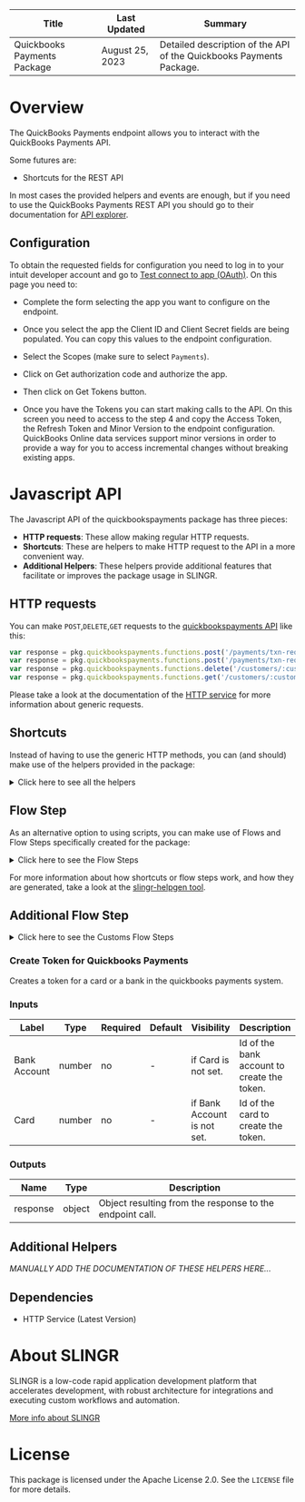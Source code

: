 <table>
    <thead>
    <tr>
        <th>Title</th>
        <th>Last Updated</th>
        <th>Summary</th>
    </tr>
    </thead>
    <tbody>
    <tr>
        <td>Quickbooks Payments Package</td>
        <td>August 25, 2023</td>
        <td>Detailed description of the API of the Quickbooks Payments Package.</td>
    </tr>
    </tbody>
</table>

# Overview

The QuickBooks Payments endpoint allows you to interact with the QuickBooks Payments API.

Some futures are:

- Shortcuts for the REST API

In most cases the provided helpers and events are enough, but if you need to
use the QuickBooks Payments REST API you should go to their documentation for
 [API explorer](https://developer.intuit.com/app/developer/qbpayments/docs/api/resources/all-entities/bankaccounts).

## Configuration

To obtain the requested fields for configuration you need to log in to your intuit developer account and go to
 [Test connect to app (OAuth)](https://developer.intuit.com/v2/ui#/playground). On this page you need to:

 - Complete the form selecting the app you want to configure on the endpoint.

 - Once you select the app the Client ID and Client Secret fields are being populated. You can copy this values to the endpoint configuration.

 - Select the Scopes (make sure to select `Payments`).

 - Click on Get authorization code and authorize the app.

 - Then click on Get Tokens button.

 - Once you have the Tokens you can start making calls to the API. On this screen you need to access to the step 4 and copy
 the Access Token, the Refresh Token and Minor Version to the endpoint configuration. QuickBooks Online data services support 
 minor versions in order to provide a way for you to access incremental changes without breaking existing apps.

# Javascript API

The Javascript API of the quickbookspayments package has three pieces:

- **HTTP requests**: These allow making regular HTTP requests.
- **Shortcuts**: These are helpers to make HTTP request to the API in a more convenient way.
- **Additional Helpers**: These helpers provide additional features that facilitate or improves the package usage in SLINGR.

## HTTP requests
You can make `POST`,`DELETE`,`GET` requests to the [quickbookspayments API](https://developer.intuit.com/app/developer/qbpayments/docs/api/resources/all-entities/bankaccounts) like this:
```javascript
var response = pkg.quickbookspayments.functions.post('/payments/txn-requests/:chargeRequestId/void', body)
var response = pkg.quickbookspayments.functions.post('/payments/txn-requests/:chargeRequestId/void')
var response = pkg.quickbookspayments.functions.delete('/customers/:customerId/cards/:cardId')
var response = pkg.quickbookspayments.functions.get('/customers/:customerId/cards')
```

Please take a look at the documentation of the [HTTP service](https://github.com/slingr-stack/http-service)
for more information about generic requests.

## Shortcuts

Instead of having to use the generic HTTP methods, you can (and should) make use of the helpers provided in the package:
<details>
    <summary>Click here to see all the helpers</summary>

<br>

* API URL: '/customers/:customerId/bank-accounts'
* HTTP Method: 'POST'
* More info: https://developer.intuit.com/app/developer/qbpayments/docs/api/resources/all-entities/bankaccounts
```javascript
pkg.quickbookspayments.functions.customers.bankAccounts.post(customerId, body)
```
---
* API URL: '/customers/:customerId/bank-accounts'
* HTTP Method: 'GET'
* More info: https://developer.intuit.com/app/developer/qbpayments/docs/api/resources/all-entities/bankaccounts
```javascript
pkg.quickbookspayments.functions.customers.bankAccounts.get()
```
---
* API URL: '/customers/:customerId/cards'
* HTTP Method: 'POST'
* More info: https://developer.intuit.com/app/developer/qbpayments/docs/api/resources/all-entities/bankaccounts
```javascript
pkg.quickbookspayments.functions.customers.cards.post(customerId, body)
```
---
* API URL: '/customers/:customerId/cards'
* HTTP Method: 'GET'
* More info: https://developer.intuit.com/app/developer/qbpayments/docs/api/resources/all-entities/bankaccounts
```javascript
pkg.quickbookspayments.functions.customers.cards.get()
```
---
* API URL: '/customers/:customerId/bank-accounts/:accountId'
* HTTP Method: 'DELETE'
* More info: https://developer.intuit.com/app/developer/qbpayments/docs/api/resources/all-entities/bankaccounts
```javascript
pkg.quickbookspayments.functions.customers.bankAccounts.delete(customerId, accountId)
```
---
* API URL: '/customers/:customerId/bank-accounts/:accountId'
* HTTP Method: 'GET'
* More info: https://developer.intuit.com/app/developer/qbpayments/docs/api/resources/all-entities/bankaccounts
```javascript
pkg.quickbookspayments.functions.customers.bankAccounts.get(customerId)
```
---
* API URL: '/customers/:customerId/bank-accounts/createFromToken'
* HTTP Method: 'POST'
* More info: https://developer.intuit.com/app/developer/qbpayments/docs/api/resources/all-entities/bankaccounts
```javascript
pkg.quickbookspayments.functions.customers.bankAccounts.createFromToken.post(customerId, body)
```
---
* API URL: '/customers/:customerId/cards/:cardId'
* HTTP Method: 'DELETE'
* More info: https://developer.intuit.com/app/developer/qbpayments/docs/api/resources/all-entities/bankaccounts
```javascript
pkg.quickbookspayments.functions.customers.cards.delete(customerId, cardId)
```
---
* API URL: '/customers/:customerId/cards/:cardId'
* HTTP Method: 'GET'
* More info: https://developer.intuit.com/app/developer/qbpayments/docs/api/resources/all-entities/bankaccounts
```javascript
pkg.quickbookspayments.functions.customers.cards.get(customerId)
```
---
* API URL: '/customers/:customerId/cards/createFromToken'
* HTTP Method: 'POST'
* More info: https://developer.intuit.com/app/developer/qbpayments/docs/api/resources/all-entities/bankaccounts
```javascript
pkg.quickbookspayments.functions.customers.cards.createFromToken.post(customerId, body)
```
---
* API URL: '/payments/charges'
* HTTP Method: 'POST'
* More info: https://developer.intuit.com/app/developer/qbpayments/docs/api/resources/all-entities/bankaccounts
```javascript
pkg.quickbookspayments.functions.payments.charges.post(body)
```
---
* API URL: '/payments/echecks'
* HTTP Method: 'POST'
* More info: https://developer.intuit.com/app/developer/qbpayments/docs/api/resources/all-entities/bankaccounts
```javascript
pkg.quickbookspayments.functions.payments.echecks.post(body)
```
---
* API URL: '/payments/tokens'
* HTTP Method: 'POST'
* More info: https://developer.intuit.com/app/developer/qbpayments/docs/api/resources/all-entities/bankaccounts
```javascript
pkg.quickbookspayments.functions.payments.tokens.post(body)
```
---
* API URL: '/payments/charges/:chargeId'
* HTTP Method: 'GET'
* More info: https://developer.intuit.com/app/developer/qbpayments/docs/api/resources/all-entities/bankaccounts
```javascript
pkg.quickbookspayments.functions.payments.charges.get(chargeId)
```
---
* API URL: '/payments/echecks/:echeckId'
* HTTP Method: 'GET'
* More info: https://developer.intuit.com/app/developer/qbpayments/docs/api/resources/all-entities/bankaccounts
```javascript
pkg.quickbookspayments.functions.payments.echecks.get(echeckId)
```
---
* API URL: '/payments/tokens/ie'
* HTTP Method: 'POST'
* More info: https://developer.intuit.com/app/developer/qbpayments/docs/api/resources/all-entities/bankaccounts
```javascript
pkg.quickbookspayments.functions.payments.tokens.ie.post(body)
```
---
* API URL: '/payments/charges/:chargeId/capture'
* HTTP Method: 'POST'
* More info: https://developer.intuit.com/app/developer/qbpayments/docs/api/resources/all-entities/bankaccounts
```javascript
pkg.quickbookspayments.functions.payments.charges.capture.post(chargeId, body)
```
---
* API URL: '/payments/charges/:chargeId/refunds'
* HTTP Method: 'POST'
* More info: https://developer.intuit.com/app/developer/qbpayments/docs/api/resources/all-entities/bankaccounts
```javascript
pkg.quickbookspayments.functions.payments.charges.refunds.post(chargeId, body)
```
---
* API URL: '/payments/echecks/:echeckId/refunds'
* HTTP Method: 'POST'
* More info: https://developer.intuit.com/app/developer/qbpayments/docs/api/resources/all-entities/bankaccounts
```javascript
pkg.quickbookspayments.functions.payments.echecks.refunds.post(echeckId, body)
```
---
* API URL: '/payments/txn-requests/:chargeRequestId/void'
* HTTP Method: 'POST'
* More info: https://developer.intuit.com/app/developer/qbpayments/docs/api/resources/all-entities/bankaccounts
```javascript
pkg.quickbookspayments.functions.payments.txnRequests.void.post(chargeRequestId, body)
```
---
* API URL: '/payments/charges/:chargeId/refunds/:refundId'
* HTTP Method: 'GET'
* More info: https://developer.intuit.com/app/developer/qbpayments/docs/api/resources/all-entities/bankaccounts
```javascript
pkg.quickbookspayments.functions.payments.charges.refunds.get(chargeId, refundId)
```
---
* API URL: '/payments/echecks/:echeckId/refunds/:refundId'
* HTTP Method: 'GET'
* More info: https://developer.intuit.com/app/developer/qbpayments/docs/api/resources/all-entities/bankaccounts
```javascript
pkg.quickbookspayments.functions.payments.echecks.refunds.get(echeckId, refundId)
```
---

</details>

## Flow Step

As an alternative option to using scripts, you can make use of Flows and Flow Steps specifically created for the package:
<details>
    <summary>Click here to see the Flow Steps</summary>

<br>



### Generic Flow Step

Generic flow step for full use of the entire package and its services.

<h3>Inputs</h3>

<table>
    <thead>
    <tr>
        <th>Label</th>
        <th>Type</th>
        <th>Required</th>
        <th>Default</th>
        <th>Visibility</th>
        <th>Description</th>
    </tr>
    </thead>
    <tbody>
    <tr>
        <td>URL (Method)</td>
        <td>choice</td>
        <td>yes</td>
        <td> - </td>
        <td>Always</td>
        <td>
            This is the http method to be used against the endpoint. <br>
            Possible values are: <br>
            <i><strong>POST,DELETE,GET</strong></i>
        </td>
    </tr>
    <tr>
        <td>URL (Path)</td>
        <td>choice</td>
        <td>yes</td>
        <td> - </td>
        <td>Always</td>
        <td>
            The url to which this endpoint will send the request. This is the exact service to which the http request will be made. <br>
            Possible values are: <br>
            <i><strong>/customers/{customerId}/bank-accounts<br>/customers/{customerId}/bank-accounts/createFromToken<br>/customers/{customerId}/cards<br>/customers/{customerId}/cards/createFromToken<br>/payments/charges<br>/payments/charges/{chargeId}/refunds<br>/payments/charges/{chargeId}/capture<br>/payments/txn-requests/{chargeRequestId}/void<br>/payments/echecks<br>/payments/echecks/{echeckId}/refunds<br>/payments/tokens<br>/payments/tokens/ie<br>/customers/{customerId}/bank-accounts/{accountId}<br>/customers/{customerId}/cards/{cardId}<br>/customers/{customerId}/bank-accounts<br>/customers/{customerId}/bank-accounts/{accountId}<br>/customers/{customerId}/cards<br>/customers/{customerId}/cards/{cardId}<br>/payments/charges/{chargeId}/refunds/{refundId}<br>/payments/charges/{chargeId}<br>/payments/echecks/{echeckId}/refunds/{refundId}<br>/payments/echecks/{echeckId}<br></strong></i>
        </td>
    </tr>
    <tr>
        <td>Headers</td>
        <td>keyValue</td>
        <td>no</td>
        <td> - </td>
        <td>Always</td>
        <td>
            Used when you want to have a custom http header for the request.
        </td>
    </tr>
    <tr>
        <td>Query Params</td>
        <td>keyValue</td>
        <td>no</td>
        <td> - </td>
        <td>Always</td>
        <td>
            Used when you want to have a custom query params for the http call.
        </td>
    </tr>
    <tr>
        <td>Body</td>
        <td>json</td>
        <td>no</td>
        <td> - </td>
        <td>Always</td>
        <td>
            A payload of data can be sent to the server in the body of the request.
        </td>
    </tr>
    <tr>
        <td>Override Settings</td>
        <td>boolean</td>
        <td>no</td>
        <td> false </td>
        <td>Always</td>
        <td></td>
    </tr>
    <tr>
        <td>Follow Redirect</td>
        <td>boolean</td>
        <td>no</td>
        <td> false </td>
        <td> overrideSettings </td>
        <td>Indicates that the resource has to be downloaded into a file instead of returning it in the response.</td>
    </tr>
    <tr>
        <td>Download</td>
        <td>boolean</td>
        <td>no</td>
        <td> false </td>
        <td> overrideSettings </td>
        <td>If true the method won't return until the file has been downloaded, and it will return all the information of the file.</td>
    </tr>
    <tr>
        <td>File name</td>
        <td>text</td>
        <td>no</td>
        <td></td>
        <td> overrideSettings </td>
        <td>If provided, the file will be stored with this name. If empty the file name will be calculated from the URL.</td>
    </tr>
    <tr>
        <td>Full response</td>
        <td> boolean </td>
        <td>no</td>
        <td> false </td>
        <td> overrideSettings </td>
        <td>Include extended information about response</td>
    </tr>
    <tr>
        <td>Connection Timeout</td>
        <td> number </td>
        <td>no</td>
        <td> 5000 </td>
        <td> overrideSettings </td>
        <td>Connect a timeout interval, in milliseconds (0 = infinity).</td>
    </tr>
    <tr>
        <td>Read Timeout</td>
        <td> number </td>
        <td>no</td>
        <td> 60000 </td>
        <td> overrideSettings </td>
        <td>Read a timeout interval, in milliseconds (0 = infinity).</td>
    </tr>
    </tbody>
</table>

<h3>Outputs</h3>

<table>
    <thead>
    <tr>
        <th>Name</th>
        <th>Type</th>
        <th>Description</th>
    </tr>
    </thead>
    <tbody>
    <tr>
        <td>response</td>
        <td>object</td>
        <td>
            Object resulting from the response to the endpoint call.
        </td>
    </tr>
    </tbody>
</table>


</details>

For more information about how shortcuts or flow steps work, and how they are generated, take a look at the [slingr-helpgen tool](https://github.com/slingr-stack/slingr-helpgen).

## Additional Flow Step


<details>
    <summary>Click here to see the Customs Flow Steps</summary>

<br>



### Create Bank Account

Creates a bank account for a customer in the quickbooks payments system.

<h3>Inputs</h3>

<table>
    <thead>
    <tr>
        <th>Label</th>
        <th>Type</th>
        <th>Required</th>
        <th>Default</th>
        <th>Visibility</th>
        <th>Description</th>
    </tr>
    </thead>
    <tbody>
    <tr>
        <td>Costumer Id</td>
        <td>text</td>
        <td>yes</td>
        <td> - </td>
        <td>Always</td>
        <td>
            Id of the costumer to associate the bank account created.
        </td>
    </tr>
    <tr>
        <td>Account Type</td>
        <td>choice</td>
        <td>yes</td>
        <td> - </td>
        <td>Always</td>
        <td>
            Possible values are: <br>
            <i><strong>Personal Checking<br> Personal Savings <br> Business Checking <br> Business Savings</strong></i>
        </td>
    </tr>
    <tr>
        <td>Name</td>
        <td>text</td>
        <td>no</td>
        <td> - </td>
        <td>Always</td>
        <td>
            Name to identify the bank account.
        </td>
    </tr>
    <tr>
        <td>Account Number</td>
        <td>text</td>
        <td>no</td>
        <td> - </td>
        <td>Always</td>
        <td>
            The account number for the bank account.
        </td>
    </tr>
    <tr>
        <td>Routing Number</td>
        <td>text</td>
        <td>no</td>
        <td> - </td>
        <td>Always</td>
        <td>
            The routing number for the bank account.
        </td>
    </tr>
    <tr>
        <td>Phone</td>
        <td>text</td>
        <td>no</td>
        <td> false </td>
        <td>Always</td>
        <td>
            The phone number to associate to the bank account.
        </td>
    </tr>
    </tbody>
</table>

<h3>Outputs</h3>

<table>
    <thead>
    <tr>
        <th>Name</th>
        <th>Type</th>
        <th>Description</th>
    </tr>
    </thead>
    <tbody>
    <tr>
        <td>response</td>
        <td>object</td>
        <td>
            Object resulting from the response to the endpoint call.
        </td>
    </tr>
    </tbody>
</table>


### Create Card

Creates a card for a customer in the quickbooks payments system.

<h3>Inputs</h3>

<table>
    <thead>
    <tr>
        <th>Label</th>
        <th>Type</th>
        <th>Required</th>
        <th>Default</th>
        <th>Visibility</th>
        <th>Description</th>
    </tr>
    </thead>
    <tbody>
    <tr>
        <td>Costumer Id</td>
        <td>text</td>
        <td>yes</td>
        <td> - </td>
        <td>Always</td>
        <td>
            Id of the costumer to associate the bank account created.
        </td>
    </tr>
    <tr>
        <td>Number of the card</td>
        <td>text</td>
        <td>yes</td>
        <td> - </td>
        <td>Always</td>
        <td>
            Number of the card to create. Without spaces or dashes.
        </td>
    </tr>
    <tr>
        <td>Expiration Mouth</td>
        <td>choice</td>
        <td>no</td>
        <td> - </td>
        <td>Always</td>
        <td>
            Number of the mouth of the expiration date of the card.
        </td>
    </tr>
    <tr>
        <td>Expiration Year</td>
        <td> number </td>
        <td>no</td>
        <td> - </td>
        <td>Always</td>
        <td>
            Year of the expiration date of the card. 2 digits.
        </td>
    </tr>
    <tr>
        <td>CVC</td>
        <td> number </td>
        <td>no</td>
        <td> - </td>
        <td>Always</td>
        <td>
            Number of the CVC of the card.
        </td>
    </tr>
    </tbody>
</table>

<h3>Outputs</h3>

<table>
    <thead>
    <tr>
        <th>Name</th>
        <th>Type</th>
        <th>Description</th>
    </tr>
    </thead>
    <tbody>
    <tr>
        <td>response</td>
        <td>object</td>
        <td>
            Object resulting from the response to the endpoint call.
        </td>
    </tr>
    </tbody>
</table>

</details>


### Create Token for Quickbooks Payments

Creates a token for a card or a bank in the quickbooks payments system.

<h3>Inputs</h3>

<table>
    <thead>
    <tr>
        <th>Label</th>
        <th>Type</th>
        <th>Required</th>
        <th>Default</th>
        <th>Visibility</th>
        <th>Description</th>
    </tr>
    </thead>
    <tbody>
    <tr>
        <td>Bank Account</td>
        <td> number </td>
        <td>no</td>
        <td> - </td>
        <td> if Card is not set. </td>
        <td>
              Id of the bank account to create the token.
        </td>
    </tr>
    <tr>
        <td>Card</td>
        <td> number </td>
        <td>no</td>
        <td> - </td>
        <td> if Bank Account is not set. </td>
        <td>
             Id of the card to create the token.
        </td>
    </tr>
    </tbody>
</table>

<h3>Outputs</h3>

<table>
    <thead>
    <tr>
        <th>Name</th>
        <th>Type</th>
        <th>Description</th>
    </tr>
    </thead>
    <tbody>
    <tr>
        <td>response</td>
        <td>object</td>
        <td>
            Object resulting from the response to the endpoint call.
        </td>
    </tr>
    </tbody>
</table>

## Additional Helpers
*MANUALLY ADD THE DOCUMENTATION OF THESE HELPERS HERE...*

## Dependencies
* HTTP Service (Latest Version)

# About SLINGR

SLINGR is a low-code rapid application development platform that accelerates development, with robust architecture for integrations and executing custom workflows and automation.

[More info about SLINGR](https://slingr.io)

# License

This package is licensed under the Apache License 2.0. See the `LICENSE` file for more details.
